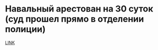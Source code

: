 # Навальный арестован на 30 суток (суд прошел прямо в отделении полиции)



[LINK](https://varlamov.ru/4163034.html)